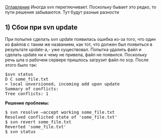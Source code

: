 <a href="https://github.com/mnesina/cookbook/blob/master/README.md">Оглавление</a>
Иногда svn переглючивает. Поскольку бывает это редко, то пути решения забываются. Тут будут разные разности

<h2>1) Сбои при svn update</h2>
<p>При попытке сделать svn update появилась ошибка из-за того, что один из файлов с таким же названием, как тот, 
что должен был появиться в результате update-а,- уже существовал. 
Попытка удалить файл и сделать update ни к чему не привела, файл не появился. 
Поскольку речь шла о рабочем сервере пришлось загрузит файл по scp. После этого было так:</p>
<pre>
$svn status 
D C some_file.txt
> local unversioned, incoming add upon update
Summary of conflicts: 
Tree conflicts: 1
</pre>
<b>Решение проблемы:</b>
<pre>
$ svn resolve —accept working some_file.txt
Resolved conflicted state of 'some_file.txt' 
$ svn revert some_file.txt
Reverted 'some_file.txt'
$ svn status
</pre>

